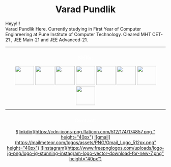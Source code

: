 <h1 align="center">Varad Pundlik</h1>
<div class="container">
<p id="content" style="order: 1;">Heyy!!!<br>
    Varad Pundlik Here. Currently studying in First Year of Computer Enginreering at Pune Institute of Computer Technology.
    Cleared MHT CET-21 , JEE Main-21 and JEE Advanced-21.
<br>
</p>
</div>
<hr>
<h3 style="color: white;" align="center">Skills:</h3>
<div align="center">
<img src="https://upload.wikimedia.org/wikipedia/commons/thumb/1/18/ISO_C%2B%2B_Logo.svg/1822px-ISO_C%2B%2B_Logo.svg.png" height="60px"/>
<img src="https://upload.wikimedia.org/wikipedia/commons/thumb/c/c3/Python-logo-notext.svg/1024px-Python-logo-notext.svg.png" height="60px"/>
<img src="https://upload.wikimedia.org/wikipedia/commons/thumb/6/61/HTML5_logo_and_wordmark.svg/512px-HTML5_logo_and_wordmark.svg.png" height="60px"/>
<img src="https://upload.wikimedia.org/wikipedia/commons/thumb/d/d5/CSS3_logo_and_wordmark.svg/1452px-CSS3_logo_and_wordmark.svg.png" height="60px"/>
<img src="https://iconape.com/wp-content/files/yb/61798/svg/flutter-logo.svg" height="60px"/>
<img src="https://git-scm.com/images/logos/downloads/Git-Icon-White.png" height="60px"/>
<img src="https://cdn-icons-png.flaticon.com/512/25/25231.png" height="60px"/>
<img src="https://upload.wikimedia.org/wikipedia/commons/0/01/Windows_Terminal_Logo_256x256.png" height="60px"/>
<hr>
<h3 style="color: white;" align="center">Contact:</h3>

[![linkdin](https://cdn-icons-png.flaticon.com/512/174/174857.png " height="40px")](https://www.linkedin.com/in/varad-pundlik-3a6178205)
[![gmail](https://mailmeteor.com/logos/assets/PNG/Gmail_Logo_512px.png" height="40px")](mailto:varadpundlik@gmail.com)
[![instagram](https://www.freepnglogos.com/uploads/logo-ig-png/logo-ig-stunning-instagram-logo-vector-download-for-new-7.png" height="40px")](https://www.instagram.com/varadpundlik_/)
</div>
